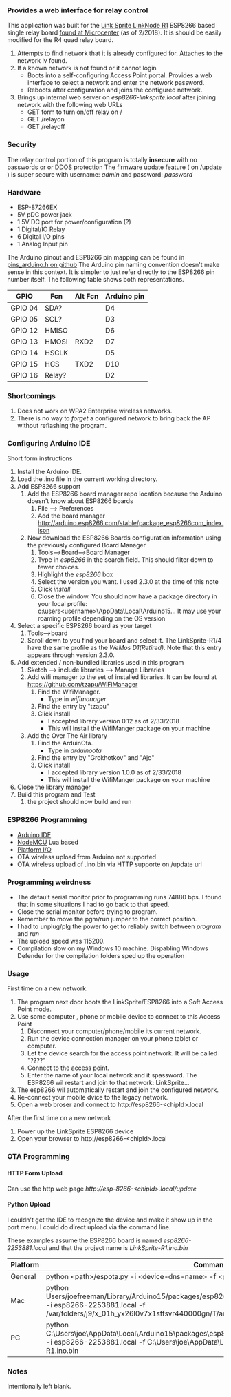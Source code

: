 ### Provides a web interface for relay control ### 
This application was built for the 
[Link Sprite LinkNode R1](http://linksprite.com/wiki/index.php5?title=LinkNode_R1:_Arduino-compatible_WiFi_relay_controller
) 
ESP8266 based single relay board [found at Microcenter](http://www.microcenter.com/product/484708/linknode_r1_wifi_relay_controller) (as of 2/2018).  It is should be easily modified for the R4 quad relay board.

1) Attempts to find network that it is already configured for.  Attaches to the network iv found.
1) If a known network is not found or it cannot login
    * Boots into a self-configuring Access Point portal. Provides a web interface to select a network and enter the network password.  
    * Reboots after configuration and joins the configured network.
1) Brings up internal web server on _esp8266-linksprite.local_ after joining network with the following web URLs
    * GET form to turn on/off relay on /
    * GET /relayon
    * GET /relayoff

### Security ###

The relay control portion of this program is totally **insecure** with no passwords or or DDOS protection
The firmware update feature ( on /update ) is super
secure with username: _admin_ and password: _password_

### Hardware ###

* ESP-87266EX
* 5V pDC power jack
* 1 5V DC port for power/configuration (?)
* 1 Digital/IO Relay
* 6 Digital I/O pins
* 1 Analog Input pin

The Arduino pinout and ESP8266 pin mapping can be found in [pins_arduino.h on github](https://github.com/pcduino/LinkNodeD1/blob/master/variants/linknoded1/pins_arduino.h)
The Arduino pin naming convention doesn't make sense in this context. It is simpler to just refer directly to the ESP8266 pin number itself. The following table shows both representations.

|GPIO	 |Fcn   |Alt Fcn |Arduino pin|
|--------|------|--------|-----------| 
|GPIO 04 | SDA? |        |        D4 |
|GPIO 05 | SCL? |        |        D3 |
|GPIO 12 | HMISO|        |        D6 |
|GPIO 13 | HMOSI| RXD2   |        D7 |
|GPIO 14 | HSCLK|	     |        D5 |
|GPIO 15 | HCS  | TXD2   |	      D10|
|GPIO 16 |Relay?|        |        D2 |
			

### Shortcomings ###

1) Does not work on WPA2 Enterprise wireless networks.
1) There is no way to _forget_ a configured network to bring back the AP without reflashing the program.

### Configuring Arduino IDE ###
Short form instructions 
1) Install the Arduino IDE.
1) Load the .ino file in the current working directory.
1) Add ESP8266 support
    1) Add the ESP8266 board manager repo location because the Arduino doesn't know about ESP8266 boards
        1) File --> Preferences
        1) Add the board manager http://arduino.esp8266.com/stable/package_esp8266com_index.json
    1) Now download the ESP8266 Boards configuration information using the previously configured Board Manager
        1) Tools-->Board-->Board Manager
        1) Type in _esp8266_ in the search field.  This should filter down to fewer choices.
        1) Highlight the _esp8266_ box 
        1) Select the version you want. I used 2.3.0 at the time of this note
        1) Click _install_
        1) Close the window.
        You should now have a package directory in your local profile: c:\users\<username>\AppData\Local\Arduino15\...  It may use your roaming profile depending on the OS version
1) Select a specific ESP8266 board as your target
    1) Tools-->board
    1) Scroll down to you find your board and select it.  The LinkSprite-R1/4 have the same profile as the _WeMos D1(Retired)_. Note that this entry appears through version 2.3.0.
1) Add extended / non-bundled libraries used in this program
    1) Sketch --> include libraries --> Manage Libraries
    1) Add wifi manager to the set of installed libraries.  It can be found at https://github.com/tzapu/WiFiManager
        1) Find the WifiManager. 
            * Type in _wifimanager_
        1) Find the entry by "tzapu"
        1) Click install 
            * I accepted library version 0.12 as of 2/33/2018
            * This will install the WifiManger package on your machine
    1) Add the Over The Air library
        1) Find the ArduinOta. 
            * Type in _arduinoota_
        1) Find the entry by "Grokhotkov" and "Ajo"
        1) Click install 
            * I accepted library version 1.0.0 as of 2/33/2018
            * This will install the WifiManger package on your machine
1) Close the library manager
1) Build this program and Test
    1) the project should now build and run

### ESP8266 Programming ###

* [Arduino IDE](https://github.com/esp8266/Arduino)
* [NodeMCU](https://en.wikipedia.org/wiki/NodeMCU) Lua based
* [Platform I/O](https://platformio.org/platforms/espressif8266)
* OTA wireless upload from Arduino not supported
* OTA wireless upload of .ino.bin via HTTP supporte on /update url

### Programming weirdness ###
* The default serial monitor prior to programming runs 74880 bps. I found that in some situations I had to go back to that speed.
* Close the serial monitor before trying to program.
* Remember to move the pgm/run jumper to the correct position.
* I had to unplug/plg the power to get to reliably switch between _program_ and _run_
* The upload speed was 115200.
* Compilation slow on my Windows 10 machine. Dispabling Windows Defender for the compilation folders sped up the operation

### Usage ###
First time on a new network.
1) The program next door  boots the LinkSprite/ESP8266 into a Soft Access Point mode.
1) Use some computer , phone or mobile device to connect to this Access Point
    1)  Disconnect your computer/phone/mobile its current network.
    1) Run the device connection manager on your phone tablet or computer.
    1) Let the device search for the access point network. It will be called "????"
    1) Connect to the access  point.
    1) Enter the name of your local network and it spassword. The ESP8266 wil restart and join to that network: LinkSprite...
1) The esp8266 wil automatically restart and join the configured network.
1) Re-connect your mobile dvice to the legacy network.
1) Open a web broser and connect to http://esp8266-\<chipId\>.local

After the first time on a new network
1) Power up the LinkSprite ESP8266 device
1) Open your browser to http://esp8266-\<chipId\>.local

### OTA Programming
#### HTTP Form Upload ####
Can use the http web page _http://esp-8266-\<chipId\>.local/update_

#### Python Upload ####
I couldn't get the IDE to recognize the device and make it show up in the port menu. I could do direct upload via the command line.

These examples assume the ESP8266 board is named _esp8266-2253881.local_ and that the project name is _LinkSprite-R1.ino.bin_

| Platform | Command |
|-----|-----|
| General |  python \<path\>/espota.py -i \<device-dns-name\> -f \<project-path>/\<project\>.ino.bin |
| Mac | python Users/joefreeman/Library/Arduino15/packages/esp8266/hardware/esp8266/2.3.0/tools/espota.py -i esp8266-2253881.local -f /var/folders/j9/x_01h_yx26l0v7x1sffsvr440000gn/T/arduino_build_439217/LinkSprite-R1.ino.bin |
| PC | python C:\\Users\\joe\\AppData\\Local\\Arduino15\\packages\\esp8266\\hardware\\esp8266\\2.3.0\\tools\\espota.py -i esp8266-2253881.local -f C:\Users\joe\AppData\Local\Temp\arduino_build_471516\LinkSprite-R1.ino.bin |

### Notes ###
Intentionally left blank.